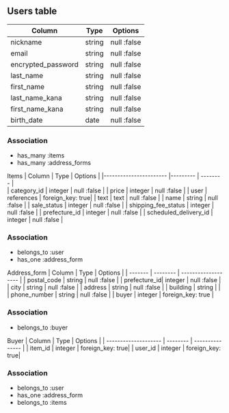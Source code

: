




## Users table

| Column                | Type   | Options     |
|---------------------  |------- | ---------   |
| nickname              | string | null :false |  
| email                 | string | null :false |
| encrypted_password    | string | null :false |
| last_name             | string | null :false |
| first_name            | string | null :false |
| last_name_kana        | string | null :false |
| first_name_kana       | string | null :false |
| birth_date            | date   | null :false |


### Association
* has_many :items
* has_many :address_forms





Items
| Column                  | Type       | Options          |
|-----------------------  |---------   | --------         |             
| category_id             | integer    | null :false      |
| price                   | integer    | null :false      |
| user                    | references | foreign_key: true| 
| text                    | text       | null :false      |
| name                    | string     | null :false      |
| sale_status             | integer    | null :false      |
| shipping_fee_status     | integer    | null :false      |
| prefecture_id           | integer    | null :false      |
| scheduled_delivery_id   | integer    | null :false      |


### Association
- belongs_to :user
- has_one :address_form


Address_form
| Column       | Type       | Options                      |
| -------      | --------   | -------------------          |
| postal_code  | string     |  null :false                 | 
| prefecture_id| integer    |  null :false                 |
| city         | string     |  null :false                 |
| address      | string     |  null :false                 |
| building     | string     |                              |
| phone_number | string     |  null :false                 |
| buyer        | integer    | foreign_key: true            |

### Association
- belongs_to :buyer
 





Buyer
| Column                | Type       | Options          |
| --------------------  | --------   | ---------------  |
| item_id               | integer    | foreign_key: true|
| user_id               | integer    | foreign_key: true|
### Association 
- belongs_to :user
- has_one :address_form
- belongs_to :items